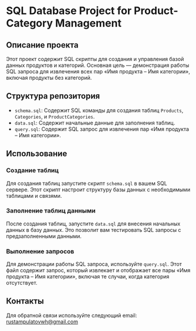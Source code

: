 # SQL Database Project for Product-Category Management

## Описание проекта
Этот проект содержит SQL скрипты для создания и управления базой данных продуктов и категорий. Основная цель — демонстрация работы SQL запроса для извлечения всех пар «Имя продукта – Имя категории», включая продукты без категорий.

## Структура репозитория
- `schema.sql`: Содержит SQL команды для создания таблиц `Products`, `Categories`, и `ProductCategories`.
- `data.sql`: Содержит начальные данные для заполнения таблиц.
- `query.sql`: Содержит SQL запрос для извлечения пар «Имя продукта – Имя категории».

## Использование

### Создание таблиц
Для создания таблиц запустите скрипт `schema.sql` в вашем SQL сервере. Этот скрипт настроит структуру базы данных с необходимыми таблицами и связями.

### Заполнение таблиц данными
После создания таблиц, запустите `data.sql` для внесения начальных данных в базу данных. Это позволит вам тестировать SQL запросы с предзаполненными данными.

### Выполнение запросов
Для демонстрации работы SQL запроса, используйте `query.sql`. Этот файл содержит запрос, который извлекает и отображает все пары «Имя продукта – Имя категории», включая те случаи, когда категория отсутствует.

## Контакты
Для обратной связи используйте следующий email: rustampulatovwh@gmail.com
